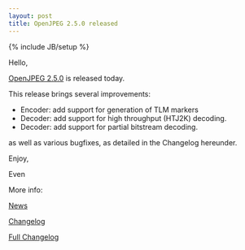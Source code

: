 ```yaml
---
layout: post
title: OpenJPEG 2.5.0 released
---
```

{% include JB/setup %}

Hello,

[OpenJPEG 2.5.0](https://github.com/uclouvain/openjpeg/releases/tag/v2.5.0) is released today.

This release brings several improvements:
* Encoder: add support for generation of TLM markers
* Decoder: add support for high throughput \(HTJ2K\) decoding.
* Decoder: add support for partial bitstream decoding.

as well as various bugfixes, as detailed in the Changelog hereunder.

Enjoy,

Even

More info:

[News](https://github.com/uclouvain/openjpeg/blob/v2.5.0/NEWS.md)

[Changelog](https://github.com/uclouvain/openjpeg/blob/v2.5.0/CHANGELOG.md)

[Full Changelog](https://github.com/uclouvain/openjpeg/compare/v2.4.0...v2.5.0)
